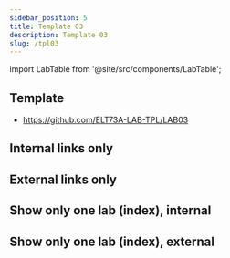 ```yaml
---
sidebar_position: 5
title: Template 03
description: Template 03
slug: /tpl03
---
```


import LabTable from '@site/src/components/LabTable';

## Template
- https://github.com/ELT73A-LAB-TPL/LAB03



## Internal links only
<LabTable internal={true} />

## External links only
<LabTable internal={false} />

## Show only one lab (index), internal
<LabTable index={3} internal={true} />

## Show only one lab (index), external
<LabTable index={3} internal={false} />


